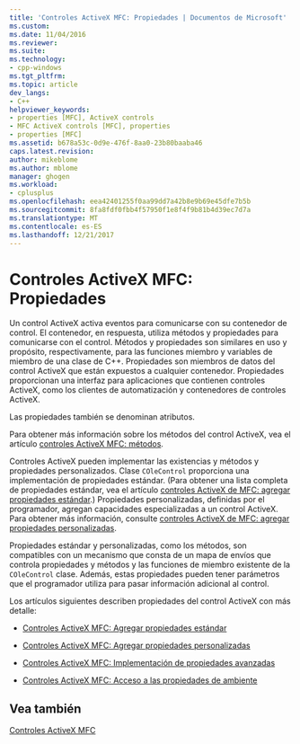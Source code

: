 ```yaml
---
title: 'Controles ActiveX MFC: Propiedades | Documentos de Microsoft'
ms.custom: 
ms.date: 11/04/2016
ms.reviewer: 
ms.suite: 
ms.technology:
- cpp-windows
ms.tgt_pltfrm: 
ms.topic: article
dev_langs:
- C++
helpviewer_keywords:
- properties [MFC], ActiveX controls
- MFC ActiveX controls [MFC], properties
- properties [MFC]
ms.assetid: b678a53c-0d9e-476f-8aa0-23b80baaba46
caps.latest.revision: 
author: mikeblome
ms.author: mblome
manager: ghogen
ms.workload:
- cplusplus
ms.openlocfilehash: eea42401255f0aa99dd7a42b8e9b69e45dfe7b5b
ms.sourcegitcommit: 8fa8fdf0fbb4f57950f1e8f4f9b81b4d39ec7d7a
ms.translationtype: MT
ms.contentlocale: es-ES
ms.lasthandoff: 12/21/2017
---
```

# <a name="mfc-activex-controls-properties"></a>Controles ActiveX MFC: Propiedades
Un control ActiveX activa eventos para comunicarse con su contenedor de control. El contenedor, en respuesta, utiliza métodos y propiedades para comunicarse con el control. Métodos y propiedades son similares en uso y propósito, respectivamente, para las funciones miembro y variables de miembro de una clase de C++. Propiedades son miembros de datos del control ActiveX que están expuestos a cualquier contenedor. Propiedades proporcionan una interfaz para aplicaciones que contienen controles ActiveX, como los clientes de automatización y contenedores de controles ActiveX.  
  
 Las propiedades también se denominan atributos.  
  
 Para obtener más información sobre los métodos del control ActiveX, vea el artículo [controles ActiveX MFC: métodos](../mfc/mfc-activex-controls-methods.md).  
  
 Controles ActiveX pueden implementar las existencias y métodos y propiedades personalizados. Clase `COleControl` proporciona una implementación de propiedades estándar. (Para obtener una lista completa de propiedades estándar, vea el artículo [controles ActiveX de MFC: agregar propiedades estándar](../mfc/mfc-activex-controls-adding-stock-properties.md).) Propiedades personalizadas, definidas por el programador, agregan capacidades especializadas a un control ActiveX. Para obtener más información, consulte [controles ActiveX de MFC: agregar propiedades personalizadas](../mfc/mfc-activex-controls-adding-custom-properties.md).  
  
 Propiedades estándar y personalizadas, como los métodos, son compatibles con un mecanismo que consta de un mapa de envíos que controla propiedades y métodos y las funciones de miembro existente de la `COleControl` clase. Además, estas propiedades pueden tener parámetros que el programador utiliza para pasar información adicional al control.  
  
 Los artículos siguientes describen propiedades del control ActiveX con más detalle:  
  
-   [Controles ActiveX MFC: Agregar propiedades estándar](../mfc/mfc-activex-controls-adding-stock-properties.md)  
  
-   [Controles ActiveX MFC: Agregar propiedades personalizadas](../mfc/mfc-activex-controls-adding-custom-properties.md)  
  
-   [Controles ActiveX MFC: Implementación de propiedades avanzadas](../mfc/mfc-activex-controls-advanced-property-implementation.md)  
  
-   [Controles ActiveX MFC: Acceso a las propiedades de ambiente](../mfc/mfc-activex-controls-accessing-ambient-properties.md)  
  
## <a name="see-also"></a>Vea también  
 [Controles ActiveX MFC](../mfc/mfc-activex-controls.md)

